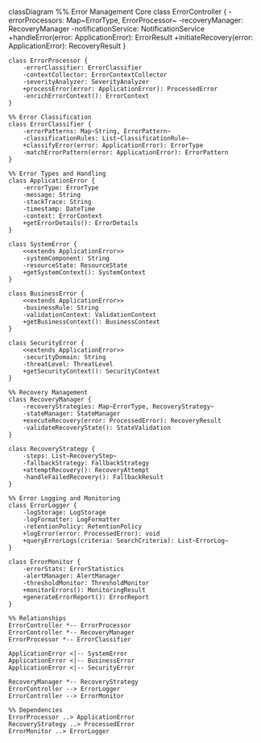 classDiagram
    %% Error Management Core
    class ErrorController {
        -errorProcessors: Map~ErrorType, ErrorProcessor~
        -recoveryManager: RecoveryManager
        -notificationService: NotificationService
        +handleError(error: ApplicationError): ErrorResult
        +initiateRecovery(error: ApplicationError): RecoveryResult
    }

    class ErrorProcessor {
        -errorClassifier: ErrorClassifier
        -contextCollector: ErrorContextCollector
        -severityAnalyzer: SeverityAnalyzer
        +processError(error: ApplicationError): ProcessedError
        -enrichErrorContext(): ErrorContext
    }

    %% Error Classification
    class ErrorClassifier {
        -errorPatterns: Map~String, ErrorPattern~
        -classificationRules: List~ClassificationRule~
        +classifyError(error: ApplicationError): ErrorType
        -matchErrorPattern(error: ApplicationError): ErrorPattern
    }

    %% Error Types and Handling
    class ApplicationError {
        -errorType: ErrorType
        -message: String
        -stackTrace: String
        -timestamp: DateTime
        -context: ErrorContext
        +getErrorDetails(): ErrorDetails
    }

    class SystemError {
        <<extends ApplicationError>>
        -systemComponent: String
        -resourceState: ResourceState
        +getSystemContext(): SystemContext
    }

    class BusinessError {
        <<extends ApplicationError>>
        -businessRule: String
        -validationContext: ValidationContext
        +getBusinessContext(): BusinessContext
    }

    class SecurityError {
        <<extends ApplicationError>>
        -securityDomain: String
        -threatLevel: ThreatLevel
        +getSecurityContext(): SecurityContext
    }

    %% Recovery Management
    class RecoveryManager {
        -recoveryStrategies: Map~ErrorType, RecoveryStrategy~
        -stateManager: StateManager
        +executeRecovery(error: ProcessedError): RecoveryResult
        -validateRecoveryState(): StateValidation
    }

    class RecoveryStrategy {
        -steps: List~RecoveryStep~
        -fallbackStrategy: FallbackStrategy
        +attemptRecovery(): RecoveryAttempt
        -handleFailedRecovery(): FallbackResult
    }

    %% Error Logging and Monitoring
    class ErrorLogger {
        -logStorage: LogStorage
        -logFormatter: LogFormatter
        -retentionPolicy: RetentionPolicy
        +logError(error: ProcessedError): void
        +queryErrorLogs(criteria: SearchCriteria): List~ErrorLog~
    }

    class ErrorMonitor {
        -errorStats: ErrorStatistics
        -alertManager: AlertManager
        -thresholdMonitor: ThresholdMonitor
        +monitorErrors(): MonitoringResult
        +generateErrorReport(): ErrorReport
    }

    %% Relationships
    ErrorController *-- ErrorProcessor
    ErrorController *-- RecoveryManager
    ErrorProcessor *-- ErrorClassifier
    
    ApplicationError <|-- SystemError
    ApplicationError <|-- BusinessError
    ApplicationError <|-- SecurityError
    
    RecoveryManager *-- RecoveryStrategy
    ErrorController --> ErrorLogger
    ErrorController --> ErrorMonitor

    %% Dependencies
    ErrorProcessor ..> ApplicationError
    RecoveryStrategy ..> ProcessedError
    ErrorMonitor ..> ErrorLogger